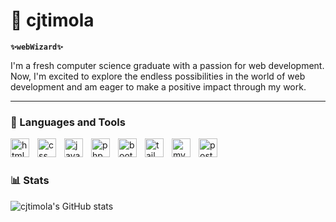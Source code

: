 # 🍕 cjtimola

**`✨webWizard✨`**

I'm a fresh computer science graduate with a passion for web development. Now, I'm excited to explore the endless possibilities in the world of web development and am eager to make a positive impact through my work.

---

### 🧰 Languages and Tools

<img align="left" alt="html" width="30px" style="padding-right:10px;" src="https://cdn.jsdelivr.net/gh/devicons/devicon/icons/html5/html5-plain.svg" />
<img align="left" alt="css" width="30px" style="padding-right:10px;" src="https://cdn.jsdelivr.net/gh/devicons/devicon/icons/css3/css3-plain.svg" />
<img align="left" alt="javascript" width="30px" style="padding-right:10px;" src="https://cdn.jsdelivr.net/gh/devicons/devicon/icons/javascript/javascript-plain.svg" />
<img align="left" alt="php" width="30px" style="padding-right:10px;" src="https://cdn.jsdelivr.net/gh/devicons/devicon@latest/icons/php/php-original.svg" />
<img align="left" alt="bootstrap" width="30px" style="padding-right:10px;" src="https://cdn.jsdelivr.net/gh/devicons/devicon@latest/icons/bootstrap/bootstrap-original.svg" />
<img align="left" alt="tailwindcss" width="30px" style="padding-right:10px;" src="https://cdn.jsdelivr.net/gh/devicons/devicon@latest/icons/tailwindcss/tailwindcss-original-wordmark.svg" />
<img align="left" alt="mysql" width="30px" style="padding-right:10px;" src="https://cdn.jsdelivr.net/gh/devicons/devicon@latest/icons/mysql/mysql-original.svg" />
<img align="left" alt="postgresql" width="30px" style="padding-right:10px;" src="https://cdn.jsdelivr.net/gh/devicons/devicon@latest/icons/postgresql/postgresql-original.svg" />

<br>

#

### 📊 Stats

![cjtimola's GitHub stats](https://github-readme-stats.vercel.app/api?username=cjtimola&show_icons=true&theme=gruvbox)

